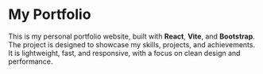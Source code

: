 # My Portfolio

This is my personal portfolio website, built with **React**, **Vite**, and **Bootstrap**. The project is designed to showcase my skills, projects, and achievements. It is lightweight, fast, and responsive, with a focus on clean design and performance.
